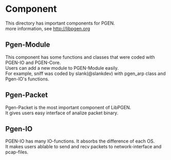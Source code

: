 
# Component
This directory has important components for PGEN.  
more information, see http://libpgen.org


## Pgen-Module
This component has some functions and classes that were coded with PGEN-IO and PGEN-Core.  
Users can add a new module to PGEN-Module easily.  
For example, sniff was coded by slank(@slankdev) with pgen_arp class and Pgen-IO's functions.  



## Pgen-Packet
Pgen-Packet is the most important component of LibPGEN.  
It gives users easy interface of analize packet binary. 



## Pgen-IO
PGEN-IO has many IO-functions. It absorbs the difference of each OS.  
It makes users ablable to send and recv packets to network-interface and pcap-files. 
